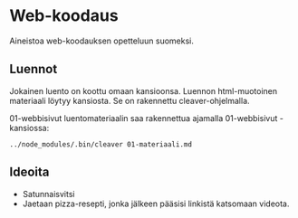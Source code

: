 # Web-koodaus
Aineistoa web-koodauksen opetteluun suomeksi. 

## Luennot
Jokainen luento on koottu omaan kansioonsa. Luennon html-muotoinen materiaali löytyy kansiosta. Se on rakennettu cleaver-ohjelmalla. 

01-webbisivut luentomateriaalin saa rakennettua ajamalla 01-webbisivut -kansiossa:

`../node_modules/.bin/cleaver 01-materiaali.md`

## Ideoita
- Satunnaisvitsi
- Jaetaan pizza-resepti, jonka jälkeen pääsisi linkistä katsomaan videota. 



